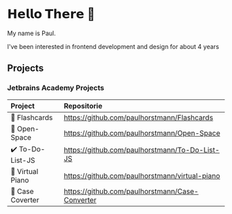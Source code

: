 # 𝗛𝗲𝗹𝗹𝗼 𝗧𝗵𝗲𝗿𝗲 👋

My name is Paul.

I've been interested in frontend development and design for about 4 years

## Projects

### Jetbrains Academy Projects
| Project         | Repositorie                                     |
| :-------------- | :---------------------------------------------- |
| 🧠 Flashcards    | https://github.com/paulhorstmann/Flashcards     |
| 🚀 Open-Space    | https://github.com/paulhorstmann/Open-Space     |
| ✔️ To-Do-List-JS | https://github.com/paulhorstmann/To-Do-List-JS  |
| 🎹 Virtual Piano | https://github.com/paulhorstmann/virtual-piano  |
| 📝 Case Coverter | https://github.com/paulhorstmann/Case-Converter |